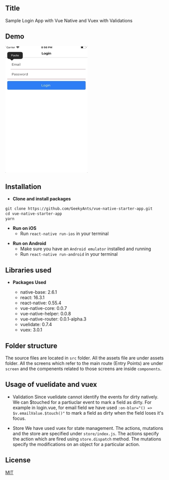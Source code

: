 
## Title

Sample Login App with Vue Native and Vuex with Validations

## Demo

<img alt="vue-native-starter app" src="gif/vue-native-starter-app.gif" width="260" height="400" />

## Installation

* **Clone and install packages**

```
git clone https://github.com/GeekyAnts/vue-native-starter-app.git
cd vue-native-starter-app
yarn
```
* **Run on iOS**
    * Run `react-native run-ios` in your terminal

- **Run on Android**
    * Make sure you have an `Android emulator` installed and running
    * Run `react-native run-android` in your terminal

## Libraries used

* **Packages Used**

    * native-base: 2.6.1
    * react: 16.3.1
    * react-native: 0.55.4
    * vue-native-core: 0.0.7
    * vue-native-helper: 0.0.8
    * vue-native-router: 0.0.1-alpha.3
    * vuelidate: 0.7.4
    * vuex: 3.0.1

## Folder structure
   The source files are located in `src` folder. All the assets file are under assets folder.
    All the screens which refer to the main route (Entry Points) are under `screen` and the compenents related to those screens are inside `components`.

## Usage of vuelidate and vuex 

* Validation
    Since vuelidate cannot identify the events for dirty natively. We can $touched for a partiuclar event to mark a field as dirty. For example in login.vue, for email field we have used `:on-blur="() => $v.emailValue.$touch()"` to mark a field as dirty when the field loses it's focus.

* Store
    We have used vuex for state management. The actions, mutations and the store are specified under `store/index.js`. The actions specify the action which are fired using `store.dispatch` method. The mutations specify the modifications on an object for a particular action.

## License

[MIT](http://opensource.org/licenses/MIT)
